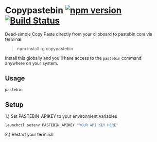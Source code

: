 # Copypastebin [![npm version](https://img.shields.io/npm/v/copypastebin.svg)](https://www.npmjs.com/package/copypastebin) [![Build Status](https://img.shields.io/badge/license-MIT-blue.svg)](http://opensource.org/licenses/MIT)

Dead-simple Copy Paste directly from your clipboard to pastebin.com via terminal
> npm install -g copypastebin

Install this globally and you'll have access to the `pastebin` command anywhere on your system.

Usage
-----
```bash
pastebin
```

Setup
-----
1.) Set PASTEBIN_APIKEY to your environment variables
```bash
launchctl setenv PASTEBIN_APIKEY "YOUR API KEY HERE"
```
2.) Restart your terminal
